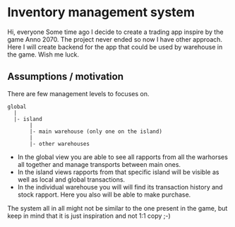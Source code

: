 # Inventory management system

Hi, everyone
Some time ago I decide to create a trading app inspire by the game Anno 2070. The project never ended so now I have other approach. Here I will create backend for the app that could be used by warehouse in the game. Wish me luck.

## Assumptions / motivation

There are few management levels to focuses on.

```
global 
  |
  |- island
       |
       |- main warehouse (only one on the island)
       |
       |- other warehouses
```

- In the global view you are able to see all rapports from all the warhorses all together and manage transports between main ones. 
- In the island views rapports from that specific island will be visible as well as local and global transactions.
- In the individual warehouse you will will find its transaction history and stock rapport. Here you also will be able to make purchase.

The system all in all might not be similar to the one present in the game, but keep in mind that it is just inspiration and not 1:1 copy ;-)


